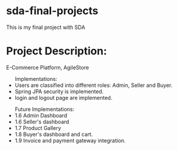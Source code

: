 # sda-final-projects
This is my final project with SDA

<h1>Project Description:</h1>
E-Commerce Platform, AgileStore

<ul>Implementations:
<li> Users are classified into different roles: Admin, Seller and Buyer.</li>
<li> Spring JPA security is implemented.</li>
<li> login and logout page are implemented.</li>
</ul>

<ul>Future Implementations:
<li> 1.6 Admin Dashboard</li>
<li> 1.6 Seller's dashboard</li>
<li> 1.7 Product Gallery</li>
<li> 1.8 Buyer's dashboard and cart.</li>
<li> 1.9 Invoice and payment gateway integration.
</ul>
